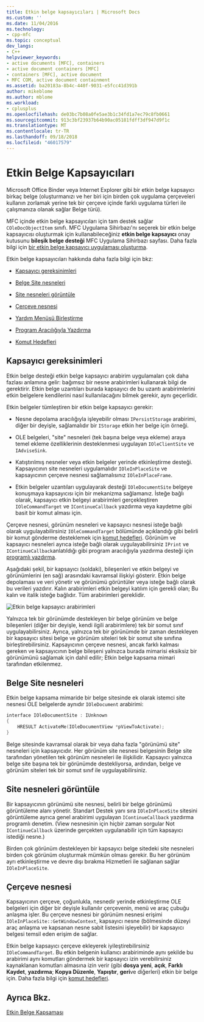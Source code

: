 ```yaml
---
title: Etkin belge kapsayıcıları | Microsoft Docs
ms.custom: ''
ms.date: 11/04/2016
ms.technology:
- cpp-mfc
ms.topic: conceptual
dev_langs:
- C++
helpviewer_keywords:
- active documents [MFC], containers
- active document containers [MFC]
- containers [MFC], active document
- MFC COM, active document containment
ms.assetid: ba20183a-8b4c-440f-9031-e5fcc41d391b
author: mikeblome
ms.author: mblome
ms.workload:
- cplusplus
ms.openlocfilehash: de03bc7b08a0fe5ae3b1c34fd1a7ec79c8fb0661
ms.sourcegitcommit: 913c3bf23937b64b90ac05181fdff3df947d9f1c
ms.translationtype: MT
ms.contentlocale: tr-TR
ms.lasthandoff: 09/18/2018
ms.locfileid: "46017579"
---
```

# <a name="active-document-containers"></a>Etkin Belge Kapsayıcıları
Microsoft Office Binder veya Internet Explorer gibi bir etkin belge kapsayıcı birkaç belge (oluşturmanızı ve her biri için birden çok uygulama çerçeveleri kullanın zorlamak yerine tek bir çerçeve içinde farklı uygulama türleri ile çalışmanıza olanak sağlar Belge türü).  
  
 MFC içinde etkin belge kapsayıcıları için tam destek sağlar `COleDocObjectItem` sınıfı. MFC Uygulama Sihirbazı'nı seçerek bir etkin belge kapsayıcısı oluşturmak için kullanabileceğiniz **etkin belge kapsayıcı** onay kutusunu **bileşik belge desteği** MFC Uygulama Sihirbazı sayfası. Daha fazla bilgi için [bir etkin belge kapsayıcı uygulaması oluşturma](../mfc/creating-an-active-document-container-application.md).  
  
 Etkin belge kapsayıcıları hakkında daha fazla bilgi için bkz:  
  
-   [Kapsayıcı gereksinimleri](#container_requirements)  
  
-   [Belge Site nesneleri](#document_site_objects)  
  
-   [Site nesneleri görüntüle](#view_site_objects)  
  
-   [Çerçeve nesnesi](#frame_object)  
  
-   [Yardım Menüsü Birleştirme](../mfc/help-menu-merging.md)  
  
-   [Program Aracılığıyla Yazdırma](../mfc/programmatic-printing.md)  
  
-   [Komut Hedefleri](../mfc/message-handling-and-command-targets.md)  
  
##  <a name="container_requirements"></a> Kapsayıcı gereksinimleri  
 Etkin belge desteği etkin belge kapsayıcı arabirim uygulamaları çok daha fazlası anlamına gelir: bağımsız bir nesne arabirimleri kullanarak bilgi de gerektirir. Etkin belge uzantıları burada kapsayıcı de bu uzantı arabirimlerini etkin belgelere kendilerini nasıl kullanılacağını bilmek gerekir, aynı geçerlidir.  
  
 Etkin belgeler tümleştiren bir etkin belge kapsayıcı gerekir:  
  
-   Nesne depolama aracılığıyla işleyebilir olması `IPersistStorage` arabirimi, diğer bir deyişle, sağlamalıdır bir `IStorage` etkin her belge için örneği.  
  
-   OLE belgeleri, "site" nesneleri (tek başına belge veya ekleme) araya temel ekleme özelliklerinin desteklenmesi uygulayan `IOleClientSite` ve `IAdviseSink`.  
  
-   Katıştırılmış nesneler veya etkin belgeler yerinde etkinleştirme desteği. Kapsayıcının site nesneleri uygulamalıdır `IOleInPlaceSite` ve kapsayıcının çerçeve nesnesi sağlamalısınız `IOleInPlaceFrame`.  
  
-   Etkin belgeler uzantıları uygulayarak desteği `IOleDocumentSite` belgeye konuşmaya kapsayıcısı için bir mekanizma sağlamanız. İsteğe bağlı olarak, kapsayıcı etkin belgeyi arabirimleri gerçekleştiren `IOleCommandTarget` ve `IContinueCallback` yazdırma veya kaydetme gibi basit bir komut alması için.  
  
 Çerçeve nesnesi, görünüm nesneleri ve kapsayıcı nesnesi isteğe bağlı olarak uygulayabilirsiniz `IOleCommandTarget` bölümünde açıklandığı gibi belirli bir komut gönderme desteklemek için [komut hedefleri](../mfc/message-handling-and-command-targets.md). Görünüm ve kapsayıcı nesneleri ayrıca isteğe bağlı olarak uygulayabilirsiniz `IPrint` ve `IContinueCallback`anlatıldığı gibi program aracılığıyla yazdırma desteği için [programlı yazdırma](../mfc/programmatic-printing.md).  
  
 Aşağıdaki şekil, bir kapsayıcı (soldaki), bileşenleri ve etkin belgeyi ve görünümlerini (en sağ) arasındaki kavramsal ilişkiyi gösterir. Etkin belge depolaması ve veri yönetir ve görünümü görüntüler veya isteğe bağlı olarak bu verileri yazdırır. Kalın arabirimleri etkin belgeyi katılım için gerekli olan; Bu kalın ve italik isteğe bağlıdır. Tüm arabirimleri gereklidir.  
  
 ![Etkin belge kapsayıcı arabirimleri](../mfc/media/vc37gj1.gif "vc37gj1")  
  
 Yalnızca tek bir görünümde destekleyen bir belge görünüm ve belge bileşenleri (diğer bir deyişle, kendi ilgili arabirimlere) tek bir somut sınıf uygulayabilirsiniz. Ayrıca, yalnızca tek bir görünümde bir zaman destekleyen bir kapsayıcı sitesi belge ve görünüm siteleri tek bir somut site sınıfına birleştirebilirsiniz. Kapsayıcının çerçeve nesnesi, ancak farklı kalması gereken ve kapsayıcının belge bileşeni yalnızca burada mimarisi eksiksiz bir görünümünü sağlamak için dahil edilir; Etkin belge kapsama mimari tarafından etkilenmez.  
  
##  <a name="document_site_objects"></a> Belge Site nesneleri  
 Etkin belge kapsama mimaride bir belge sitesinde ek olarak istemci site nesnesi OLE belgelerde aynıdır `IOleDocument` arabirimi:  

```cpp
interface IOleDocumentSite : IUnknown
{
    HRESULT ActivateMe(IOleDocumentView *pViewToActivate);
}
```  
  
 Belge sitesinde kavramsal olarak bir veya daha fazla "görünümü site" nesneleri için kapsayıcıdır. Her görünüm site nesnesi belgesinin Belge site tarafından yönetilen tek görünüm nesneleri ile ilişkilidir. Kapsayıcı yalnızca belge site başına tek bir görünümde destekliyorsa, ardından, belge ve görünüm siteleri tek bir somut sınıf ile uygulayabilirsiniz.  
  
##  <a name="view_site_objects"></a> Site nesneleri görüntüle  
 Bir kapsayıcının görünümü site nesnesi, belirli bir belge görünümü görüntüleme alanı yönetir. Standart Destek yanı sıra `IOleInPlaceSite` sitesini görüntüleme ayrıca genel arabirimi uygulayan `IContinueCallback` yazdırma programlı denetim. (View nesnesinin için hiçbir zaman sorgular Not `IContinueCallback` üzerinde gerçekten uygulanabilir için tüm kapsayıcı istediği nesne.)  
  
 Birden çok görünüm destekleyen bir kapsayıcı belge sitedeki site nesneleri birden çok görünüm oluşturmak mümkün olması gerekir. Bu her görünüm ayrı etkinleştirme ve devre dışı bırakma Hizmetleri ile sağlanan sağlar `IOleInPlaceSite`.  
  
##  <a name="frame_object"></a> Çerçeve nesnesi  
 Kapsayıcının çerçeve, çoğunlukla, nesnedir yerinde etkinleştirme OLE belgeleri için diğer bir deyişle kullanılır çerçevenin, menü ve araç çubuğu anlaşma işler. Bu çerçeve nesnesi bir görünüm nesnesi erişimi `IOleInPlaceSite::GetWindowContext`, kapsayıcı nesne (bölmesinde düzeyi araç anlaşma ve kapsanan nesne sabit listesini işleyebilir) bir kapsayıcı belgesi temsil eden erişim de sağlar.  
  
 Etkin belge kapsayıcı çerçeve ekleyerek iyileştirebilirsiniz `IOleCommandTarget`. Bu etkin belgenin kullanıcı arabiriminde aynı şekilde bu arabirimi aynı komutları göndermek bir kapsayıcı izin verebilirsiniz kaynaklanan komutları almasına izin verir (gibi **dosya yeni**, **açık**,  **Farklı Kaydet**, **yazdırma**; **Kopya Düzenle**, **Yapıştır**, **geri**ve diğerleri) etkin bir belge için. Daha fazla bilgi için [komut hedefleri](../mfc/message-handling-and-command-targets.md).  
  
## <a name="see-also"></a>Ayrıca Bkz.  
 [Etkin Belge Kapsaması](../mfc/active-document-containment.md)

